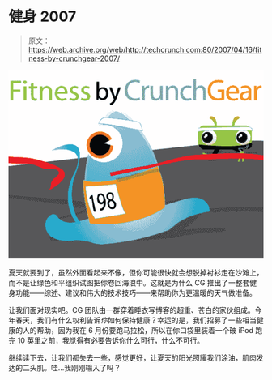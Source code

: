 # 健身 2007 

> 原文：<https://web.archive.org/web/http://techcrunch.com:80/2007/04/16/fitness-by-crunchgear-2007/>

![](img/fcae02da4d542b150ef61905574dfb9d.png)

夏天就要到了，虽然外面看起来不像，但你可能很快就会想脱掉衬衫走在沙滩上，而不是让绿色和平组织试图把你卷回海浪中。这就是为什么 CG 推出了一整套健身功能——综述、建议和伟大的技术技巧——来帮助你为更温暖的天气做准备。

让我们面对现实吧。CG 团队由一群穿着睡衣写博客的超重、苍白的家伙组成。今年春天，我们有什么权利告诉*你*如何保持健康？幸运的是，我们招募了一些相当健康的人的帮助，因为我在 6 月份要跑马拉松，所以在你口袋里装着一个破 iPod 跑完 10 英里之前，我觉得有必要告诉你什么可行，什么不可行。

继续读下去，让我们都失去一些，感觉更好，让夏天的阳光照耀我们涂油，肌肉发达的二头肌。哇…我刚刚输入了吗？